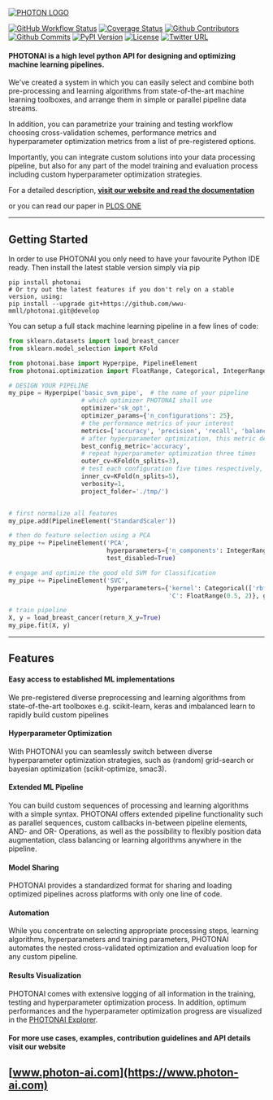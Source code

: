[![PHOTON LOGO](https://www.photon-ai.com/static/img/photon/photon-logo-github.png)](https://www.photon-ai.com/)

[![GitHub Workflow Status](https://img.shields.io/github/workflow/status/wwu-mmll/photonai/PHOTONAI%20test%20and%20test%20deploy)](https://github.com/wwu-mmll/photonai/actions)
[![Coverage Status](https://coveralls.io/repos/github/wwu-mmll/photonai/badge.svg?branch=master)](https://coveralls.io/github/wwu-mmll/photonai?branch=master)
[![Github Contributors](https://img.shields.io/github/contributors-anon/wwu-mmll/photonai?color=blue)](https://github.com/wwu-mmll/photonai/graphs/contributors)
[![Github Commits](https://img.shields.io/github/commit-activity/y/wwu-mmll/photonai)](https://github.com/wwu-mmll/photonai/commits/master)
[![PyPI Version](https://img.shields.io/pypi/v/photonai?color=brightgreen)](https://pypi.org/project/photonai/)
[![License](https://img.shields.io/github/license/wwu-mmll/photonai)](https://github.com/wwu-mmll/photonai/blob/master/LICENSE)
[![Twitter URL](https://img.shields.io/twitter/url?style=social&url=https%3A%2F%2Ftwitter.com%2Fwwu_mmll)](https://twitter.com/wwu_mmll)

#### PHOTONAI is a high level python API for designing and optimizing machine learning pipelines.

We've created a system in which you can easily select and combine both pre-processing and learning algorithms from
state-of-the-art machine learning toolboxes,
 and arrange them in simple or parallel pipeline data streams. 
 
 In addition, you can parametrize your training and testing
 workflow choosing cross-validation schemes, performance metrics and hyperparameter
 optimization metrics from a list of pre-registered options. 
 
 Importantly, you can integrate custom solutions into your data processing pipeline, 
 but also for any part of the model training and evaluation process including custom
 hyperparameter optimization strategies.  

For a detailed description, 
__[visit our website and read the documentation](https://www.photon-ai.com)__

or you can read our paper in [PLOS ONE](https://journals.plos.org/plosone/article?id=10.1371/journal.pone.0254062)



---
## Getting Started
In order to use PHOTONAI you only need to have your favourite Python IDE ready.
Then install the latest stable version simply via pip
```
pip install photonai
# Or try out the latest features if you don't rely on a stable version, using:
pip install --upgrade git+https://github.com/wwu-mmll/photonai.git@develop
```

You can setup a full stack machine learning pipeline in a few lines of code:

```python
from sklearn.datasets import load_breast_cancer
from sklearn.model_selection import KFold

from photonai.base import Hyperpipe, PipelineElement
from photonai.optimization import FloatRange, Categorical, IntegerRange

# DESIGN YOUR PIPELINE
my_pipe = Hyperpipe('basic_svm_pipe',  # the name of your pipeline
                    # which optimizer PHOTONAI shall use
                    optimizer='sk_opt',
                    optimizer_params={'n_configurations': 25},
                    # the performance metrics of your interest
                    metrics=['accuracy', 'precision', 'recall', 'balanced_accuracy'],
                    # after hyperparameter optimization, this metric declares the winner config
                    best_config_metric='accuracy',
                    # repeat hyperparameter optimization three times
                    outer_cv=KFold(n_splits=3),
                    # test each configuration five times respectively,
                    inner_cv=KFold(n_splits=5),
                    verbosity=1,
                    project_folder='./tmp/')


# first normalize all features
my_pipe.add(PipelineElement('StandardScaler'))

# then do feature selection using a PCA
my_pipe += PipelineElement('PCA', 
                           hyperparameters={'n_components': IntegerRange(5, 20)}, 
                           test_disabled=True)

# engage and optimize the good old SVM for Classification
my_pipe += PipelineElement('SVC', 
                           hyperparameters={'kernel': Categorical(['rbf', 'linear']),
                                            'C': FloatRange(0.5, 2)}, gamma='scale')

# train pipeline
X, y = load_breast_cancer(return_X_y=True)
my_pipe.fit(X, y)
```
---
## Features

#### Easy access to established ML implementations
We pre-registered diverse preprocessing and learning algorithms from 
state-of-the-art toolboxes e.g. scikit-learn, keras and imbalanced learn to 
rapidly build custom pipelines

#### Hyperparameter Optimization
With PHOTONAI you can seamlessly switch between diverse hyperparameter 
optimization strategies, such as (random) grid-search
 or bayesian optimization (scikit-optimize, smac3).

#### Extended ML Pipeline
You can build custom sequences of processing and learning algorithms with a simple syntax. 
PHOTONAI offers extended pipeline functionality such as parallel sequences, custom callbacks in-between pipeline 
elements, AND- and OR- Operations, as well as the possibility to flexibly position data augmentation, class balancing
or learning algorithms anywhere in the pipeline.

#### Model Sharing
PHOTONAI provides a standardized format for sharing and loading optimized pipelines across 
platforms with only one line of code.

#### Automation
While you concentrate on selecting appropriate processing steps, learning algorithms, hyperparameters and
training parameters, PHOTONAI automates the nested cross-validated optimization and evaluation loop for any custom pipeline.

#### Results Visualization
PHOTONAI comes with extensive logging of all information in the training, testing and hyperparameter 
optimization process. In addition, optimum performances and the hyperparameter optimization progress 
are visualized in the [PHOTONAI Explorer](https://explorer.photon-ai.com).

#### For more use cases, examples, contribution guidelines and API details visit our website
## [www.photon-ai.com](https://www.photon-ai.com)  
